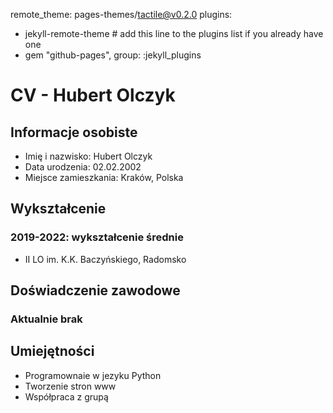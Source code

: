
remote_theme: pages-themes/tactile@v0.2.0
plugins:
- jekyll-remote-theme # add this line to the plugins list if you already have one
- gem "github-pages", group: :jekyll_plugins
<html>
 <head>
  <meta charset="utf-8">
</head>
<body>
  <h1>CV - Hubert Olczyk</h1>
  <h2>Informacje osobiste</h2>
  <ul>
    <li>Imię i nazwisko: Hubert Olczyk</li>
    <li>Data urodzenia: 02.02.2002</li>
    <li>Miejsce zamieszkania: Kraków, Polska</li>
  </ul>
  <h2>Wykształcenie</h2>
  <h3>2019-2022: wykształcenie średnie</h3>
  <ul>
    <li>II LO im. K.K. Baczyńskiego, Radomsko</li>
  </ul>
  <h2>Doświadczenie zawodowe</h2>
  <h3>Aktualnie brak </h3>
  <h2>Umiejętności</h2>
  <ul>
    <li>Programownaie w jezyku Python</li>
    <li>Tworzenie stron www</li>
    <li>Współpraca z grupą</li>
  </ul>
</body>
</html>
